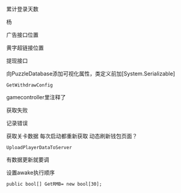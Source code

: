 累计登录天数



杨

广告接口位置

黄字超链接位置

提现接口



向PuzzleDatabase添加可视化属性，类定义前加[System.Serializable]





```
GetWithdrawConfig
```

gamecontroller里注释了



获取失败

记录错误





获取关卡数据 每次启动都重新获取 动态刷新钱包页面？



```
UploadPlayerDataToServer
```

有数据更新就要调



设置awake执行顺序



```
public bool[] GetRMB= new bool[30];
```
